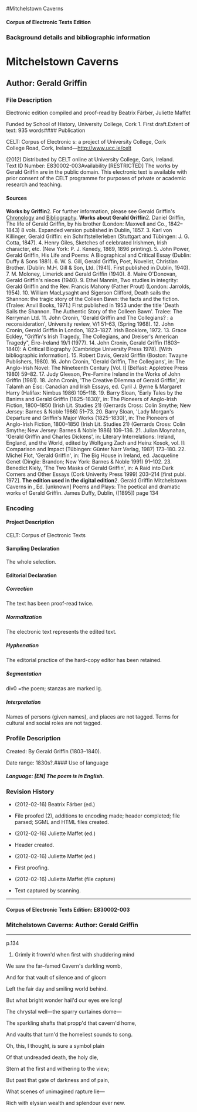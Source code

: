 

#Mitchelstown Caverns


<!-- // 
 function footNote(link) {
 openpopup = window.open(link,"openpopup","width=512,height=128,left=256,top=256,resizable=no,scrollbars=1,menubar=1,statusbar=0,toolbar=0");
}
// -->



#### Corpus of Electronic Texts Edition


### Background details and bibliographic information


Mitchelstown Caverns
====================


Author: Gerald Griffin
----------------------


### File Description

Electronic edition compiled and proof-read by Beatrix Färber, Juliette Maffet

Funded by School of History, University College, Cork 1. First draft.Extent of text: 935 words#### Publication


CELT: Corpus of Electronic s: a project of University College, Cork  
College Road, Cork, Ireland—http://www.ucc.ie/celt

 (2012) Distributed by CELT online at University College, Cork, Ireland.  
Text ID Number: E830002-003Availability [RESTRICTED] 
The works by Gerald Griffin are in the public domain. This electronic text is available with prior consent of the CELT programme for purposes of private or academic research and teaching.


#### Sources


**Works by Griffin**2. For further information, please see Gerald Griffin's [Chronology](http://www.ucc.ie/celt/griffin.html) and [Bibliography](http://www.ucc.ie/celt/griffinbib.html).
**Works about Gerald Griffin**2. Daniel Griffin, The life of Gerald Griffin, by his brother (London: Maxwell and Co., 1842–1843) 8 vols. Expanded version published in Dublin, 1857.
3. Karl von Killinger, Gerald Griffin: ein Schriftstellerleben (Stuttgart and Tübingen: J. G. Cotta, 1847).
4. Henry Giles, Sketches of celebrated Irishmen, Irish character, etc. (New York: P. J. Kenedy, 1869, 1896 printing).
5. John Power, Gerald Griffin, His Life and Poems: A Biographical and Critical Essay (Dublin: Duffy & Sons 1881).
6. W. S. Gill, Gerald Griffin, Poet, Novelist, Christian Brother. (Dublin: M.H. Gill & Son, Ltd. [1941]. First published in Dublin, 1940).
7. M. Moloney, Limerick and Gerald Griffin (1940).
8. Maire O'Donovan, Gerald Griffin's nieces (1940).
9. Ethel Mannin, Two studies in integrity: Gerald Griffin and the Rev. Francis Mahony (Father Prout) (London: Jarrolds, 1954).
10. William MacLysaght and Sigerson Clifford, Death sails the Shannon: the tragic story of the Colleen Bawn: the facts and the fiction. (Tralee: Anvil Books, 1971.) First published in 1953 under the title 'Death Sails the Shannon. The Authentic Story of the Colleen Bawn'. Tralee: The Kerryman Ltd.
11. John Cronin, 'Gerald Griffin and The Collegians? : a reconsideration', University review, V/1 51–63, (Spring 1968).
12. John Cronin, Gerald Griffin in London, 1823–1827. Irish Booklore, 1972.
13. Grace Eckley, "Griffin's Irish Tragedy, The Collegians, and Dreiser's American Tragedy", Éire–Ireland 19/1 (1977).
14. John Cronin, Gerald Griffin (1803–1840): A Critical Biography (Cambridge University Press 1978). [With bibliographic information].
15. Robert Davis, Gerald Griffin (Boston: Twayne Publishers, 1980).
16. John Cronin, 'Gerald Griffin, The Collegians', in: The Anglo-Irish Novel: The Nineteenth Century [Vol. I] (Belfast: Appletree Press 1980) 59–82.
17. Judy Gleeson, Pre-Famine Ireland in the Works of John Griffin (1981).
18. John Cronin, 'The Creative Dilemma of Gerald Griffin', in: Talamh an Éisc: Canadian and Irish Essays, ed. Cyril J. Byrne & Margaret Harry (Halifax: Nimbus 1986) 105–118.
19. Barry Sloan, 'Early Tales by the Banims and Gerald Griffin (1825–1830)', in: The Pioneers of Anglo-Irish Fiction, 1800–1850 (Irish Lit. Studies 21) (Gerrards Cross: Colin Smythe; New Jersey: Barnes & Noble 1986) 51–73.
20. Barry Sloan, 'Lady Morgan's Departure and Griffin's Major Works (1825–1830)', in: The Pioneers of Anglo-Irish Fiction, 1800–1850 (Irish Lit. Studies 21) (Gerrards Cross: Colin Smythe; New Jersey: Barnes & Noble 1986) 109–136.
21. Julian Moynahan, 'Gerald Griffin and Charles Dickens', in: Literary Interrelations: Ireland, England, and the World, edited by Wolfgang Zach and Heinz Kosok, vol. II: Comparison and Impact (Tübingen: Günter Narr Verlag, 1987) 173–180.
22. Michel Flot, 'Gerald Griffin', in: The Big House in Ireland, ed. Jacqueline Genet (Dingle: Brandon; New York: Barnes & Noble 1991) 91–102.
23. Benedict Kiely, 'The Two Masks of Gerald Griffin', in: A Raid into Dark Corners and Other Essays (Cork Univerity Press 1999) 203–214 [first publ. 1972].
**The edition used in the digital edition**2. Gerald Griffin Mitchelstown Caverns in , Ed. [unknown] Poems and Plays: The poetical and dramatic works of Gerald Griffin. James Duffy, Dublin, ([1895]) page 134

### Encoding


#### Project Description


CELT: Corpus of Electronic Texts


#### Sampling Declaration


The whole selection.


#### Editorial Declaration


##### Correction


The text has been proof-read twice.


##### Normalization


The electronic text represents the edited text.


##### Hyphenation


The editorial practice of the hard-copy editor has been retained.


##### Segmentation


div0 =the poem; stanzas are marked lg.


##### Interpretation


Names of persons (given names), and places are not tagged. Terms for cultural and social roles are not tagged.


### Profile Description


Created: By Gerald Griffin (1803–1840).

 Date range: 1830s?.#### Use of language


##### Language: [EN] The poem is in English.


### Revision History


* (2012-02-16) Beatrix Färber (ed.)

* File proofed (2), additions to encoding made; header completed; file parsed; SGML and HTML files created.
* (2012-02-16) Juliette Maffet (ed.)

* Header created.
* (2012-02-16) Juliette Maffet (ed.)

* First proofing.
* (2012-02-16) Juliette Maffet (file capture)

* Text captured by scanning.




---


#### Corpus of Electronic Texts Edition: E830002-003


### Mitchelstown Caverns: Author: Gerald Griffin




---

p.134


1. Grimly it frown'd when first with shuddering mind
  
We saw the far–famed Cavern's darkling womb,
  
And for that vault of silence and of gloom
  
Left the fair day and smiling world behind.
  
But what bright wonder hail'd our eyes ere long!
  
The chrystal well—the sparry curtaines dome—
  
The sparkling shafts that propp'd that cavern'd home,
  
And vaults that turn'd the homeliest sounds to song.
  
Oh, this, I thought, is sure a symbol plain
  
Of that undreaded death, the holy die,
  
Stern at the first and withering to the view;
  
But past that gate of darkness and of pain,
  
What scenes of unimagined rapture lie—
  
Rich with elysian wealth and splendour ever new.










